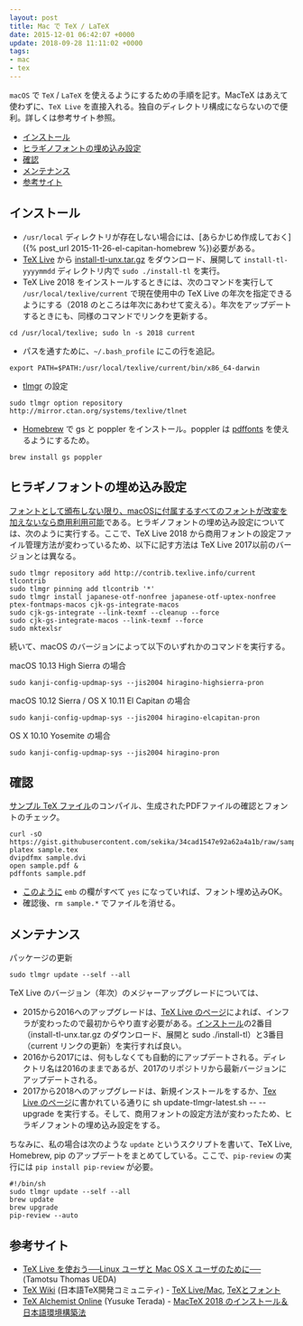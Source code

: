 ```yaml
---
layout: post
title: Mac で TeX / LaTeX
date: 2015-12-01 06:42:07 +0000
update: 2018-09-28 11:11:02 +0000
tags:
- mac
- tex
---
```

`macOS` で `TeX` / `LaTeX` を使えるようにするための手順を記す。MacTeX はあえて使わずに、`TeX Live` を直接入れる。独自のディレクトリ構成にならないので便利。詳しくは参考サイト参照。

* [インストール](#install)
* [ヒラギノフォントの埋め込み設定](#font)
* [確認](#check)
* [メンテナンス](#maintenance)
* [参考サイト](#ref)

<a id="install"></a>
<a href="#install"></a> 

## インストール

- `/usr/local` ディレクトリが存在しない場合には、[あらかじめ作成しておく]({% post_url 2015-11-26-el-capitan-homebrew %})必要がある。 
- [TeX Live](http://www.tug.org/texlive/) から [install-tl-unx.tar.gz](http://mirror.ctan.org/systems/texlive/tlnet/install-tl-unx.tar.gz) をダウンロード、展開して `install-tl-yyyymmdd` ディレクトリ内で ```sudo ./install-tl``` を実行。
- TeX Live 2018 をインストールするときには、次のコマンドを実行して ```/usr/local/texlive/current``` で現在使用中の TeX Live の年次を指定できるようにする（2018 のところは年次にあわせて変える）。年次をアップデートするときにも、同様のコマンドでリンクを更新する。

~~~
cd /usr/local/texlive; sudo ln -s 2018 current
~~~

- パスを通すために、```~/.bash_profile``` にこの行を追記。

~~~
export PATH=$PATH:/usr/local/texlive/current/bin/x86_64-darwin
~~~

- [tlmgr](http://www.fugenji.org/~thomas/texlive-guide/tlmgr.html) の設定

~~~
sudo tlmgr option repository http://mirror.ctan.org/systems/texlive/tlnet
~~~

-  [Homebrew](http://brew.sh/index_ja.html) で gs と poppler をインストール。poppler は [pdffonts](http://ototorosama.hatenablog.com/entry/2013/02/14/055355) を使えるようにするため。

~~~
brew install gs poppler
~~~

<a id="font"></a>
<a href="#font"></a> 

## ヒラギノフォントの埋め込み設定

[フォントとして頒布しない限り、macOSに付属するすべてのフォントが改変を加えないなら商用利用可能](https://yaritakunai.hatenablog.com/entry/2017/01/22/201000)である。ヒラギノフォントの埋め込み設定については、次のように実行する。ここで、TeX Live 2018 から商用フォントの設定ファイル管理方法が変わっているため、以下に記す方法は TeX Live 2017以前のバージョンとは異なる。

~~~
sudo tlmgr repository add http://contrib.texlive.info/current tlcontrib
sudo tlmgr pinning add tlcontrib '*'
sudo tlmgr install japanese-otf-nonfree japanese-otf-uptex-nonfree ptex-fontmaps-macos cjk-gs-integrate-macos
sudo cjk-gs-integrate --link-texmf --cleanup --force
sudo cjk-gs-integrate-macos --link-texmf --force
sudo mktexlsr
~~~

続いて、macOS のバージョンによって以下のいずれかのコマンドを実行する。

macOS 10.13 High Sierra の場合

~~~
sudo kanji-config-updmap-sys --jis2004 hiragino-highsierra-pron
~~~

macOS 10.12 Sierra / OS X 10.11 El Capitan の場合

~~~
sudo kanji-config-updmap-sys --jis2004 hiragino-elcapitan-pron
~~~

OS X 10.10 Yosemite の場合

~~~
sudo kanji-config-updmap-sys --jis2004 hiragino-pron
~~~

<a id="check"></a>
<a href="#check"></a> 

## 確認

[サンプル TeX ファイル](https://gist.github.com/sekika/34cad1547e92a62a4a1b)のコンパイル、生成されたPDFファイルの確認とフォントのチェック。

~~~
curl -sO https://gist.githubusercontent.com/sekika/34cad1547e92a62a4a1b/raw/sample.tex
platex sample.tex
dvipdfmx sample.dvi
open sample.pdf &
pdffonts sample.pdf
~~~

* [このように](https://gist.github.com/sekika/e36726eed3a9a7c3b27d) ```emb``` の欄がすべて ```yes``` になっていれば、フォント埋め込みOK。
* 確認後、```rm sample.*```  でファイルを消せる。

<a id="maintenance"></a>
<a href="#maintenance"></a> 

## メンテナンス

パッケージの更新

~~~
sudo tlmgr update --self --all
~~~

TeX Live のバージョン（年次）のメジャーアップグレードについては、

* 2015から2016へのアップグレードは、[TeX Live のページ](http://www.tug.org/texlive/upgrade.html)によれば、インフラが変わったので最初からやり直す必要がある。[インストール](#install)の2番目（install-tl-unx.tar.gz のダウンロード、展開と sudo ./install-tl）と3番目（current リンクの更新）を実行すれば良い。
* 2016から2017には、何もしなくても自動的にアップデートされる。ディレクトリ名は2016のままであるが、2017のリポジトリから最新バージョンにアップデートされる。
* 2017から2018へのアップグレードは、新規インストールをするか、[Tex Live のページ](https://tug.org/texlive/upgrade.html)に書かれている通りに sh update-tlmgr-latest.sh -- --upgrade を実行する。そして、商用フォントの設定方法が変わったため、ヒラギノフォントの埋め込み設定をする。

ちなみに、私の場合は次のような ```update``` というスクリプトを書いて、TeX Live, Homebrew, pip のアップデートをまとめてしている。ここで、```pip-review``` の実行には ```pip install pip-review``` が必要。

~~~
#!/bin/sh
sudo tlmgr update --self --all
brew update
brew upgrade
pip-review --auto
~~~

<a id="ref"></a>
<a href="#ref"></a> 
 
## 参考サイト
- [TeX Live を使おう──Linux ユーザと Mac OS X ユーザのために──](http://fugenji.org/~thomas/texlive-guide/) (Tamotsu Thomas UEDA)
- [TeX Wiki](https://texwiki.texjp.org/) (日本語TeX開発コミュニティ) - [TeX Live/Mac](https://texwiki.texjp.org/?TeX%20Live%2FMac), [TeXとフォント](https://texwiki.texjp.org/?TeX%E3%81%A8%E3%83%95%E3%82%A9%E3%83%B3%E3%83%88)
- [TeX Alchemist Online](http://doratex.hatenablog.jp/) (Yusuke Terada) - [MacTeX 2018 のインストール＆日本語環境構築法](http://doratex.hatenablog.jp/entry/20180501/1525144736)
